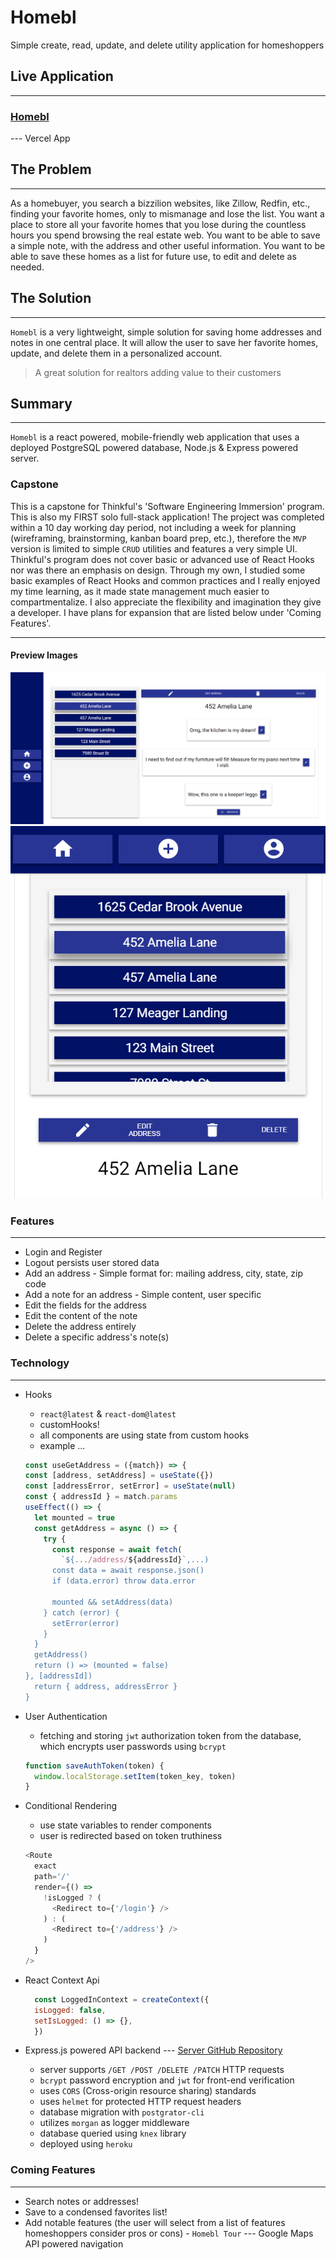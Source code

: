 # Homebl

Simple create, read, update, and delete utility application for homeshoppers

## Live Application

---

### [Homebl](https://homebl.vercel.app/)

--- Vercel App

## The Problem

---

As a homebuyer, you search a bizzilion websites, like Zillow, Redfin, etc., finding your favorite homes, only to mismanage and lose the list. You want a place to store all your favorite homes that you lose during the countless hours you spend browsing the real estate web. You want to be able to save a simple note, with the address and other useful information. You want to be able to save these homes as a list for future use, to edit and delete as needed.

## The Solution

---

`Homebl` is a very lightweight, simple solution for saving home addresses and notes in one central place. It will allow the user to save her favorite homes, update, and delete them in a personalized account.

> A great solution for realtors adding value to their customers

## Summary

---

`Homebl` is a react powered, mobile-friendly web application that uses a deployed PostgreSQL powered database, Node.js & Express powered server.

### Capstone

This is a capstone for Thinkful's 'Software Engineering Immersion' program. This is also my FIRST solo full-stack application! The project was completed within a 10 day working day period, not including a week for planning (wireframing, brainstorming, kanban board prep, etc.), therefore the `MVP` version is limited to simple `CRUD` utilities and features a very simple UI. Thinkful's program does not cover basic or advanced use of React Hooks nor was there an emphasis on design. Through my own, I studied some basic examples of React Hooks and common practices and I really enjoyed my time learning, as it made state management much easier to compartmentalize. I also appreciate the flexibility and imagination they give a developer. I have plans for expansion that are listed below under 'Coming Features'.

---

#### Preview Images

![Homebl](./public/images/front-homebl.png)
![Homebl Mobile](./public/images/mobile-homebl.png)

### Features

---

- Login and Register
- Logout persists user stored data
- Add an address - Simple format for: mailing address, city, state, zip code
- Add a note for an address - Simple content, user specific
- Edit the fields for the address
- Edit the content of the note
- Delete the address entirely
- Delete a specific address's note(s)

### Technology

---

- Hooks
  - `react@latest` & `react-dom@latest`
  - customHooks!
  - all components are using state from custom hooks
  - example ...

  ```javascript
  const useGetAddress = ({match}) => {
  const [address, setAddress] = useState({})
  const [addressError, setError] = useState(null)
  const { addressId } = match.params
  useEffect(() => {
    let mounted = true
    const getAddress = async () => {
      try {
        const response = await fetch(
          `${.../address/${addressId}`,...)
        const data = await response.json()
        if (data.error) throw data.error

        mounted && setAddress(data)
      } catch (error) {
        setError(error)
      }
    }
    getAddress()
    return () => (mounted = false)
  }, [addressId])
    return { address, addressError }
  }

- User Authentication
  - fetching and storing `jwt` authorization token from the database, which encrypts user passwords using `bcrypt`

  ```javascript
  function saveAuthToken(token) {
    window.localStorage.setItem(token_key, token)
  }

- Conditional Rendering
  - use state variables to render components
  - user is redirected based on token truthiness

  ```javascript
  <Route
    exact
    path='/'
    render={() =>
      !isLogged ? (
        <Redirect to={'/login'} />
      ) : (
        <Redirect to={'/address'} />
      )
    }
  />

- React Context Api

  ```javascript
    const LoggedInContext = createContext({
    isLogged: false,
    setIsLogged: () => {},
    })

- Express.js powered API backend --- [Server GitHub Repository](https://github.com/themlp101/homebl-server)
  - server supports `/GET /POST /DELETE /PATCH` HTTP requests
  - `bcrypt` password encryption and `jwt` for front-end verification
  - uses `CORS` (Cross-origin resource sharing) standards
  - uses `helmet` for protected HTTP request headers
  - database migration with `postgrator-cli`
  - utilizes `morgan` as logger middleware
  - database queried using `knex` library
  - deployed using `heroku`

### Coming Features

---

- Search notes or addresses!
- Save to a condensed favorites list!
- Add notable features (the user will select from a list of features homeshoppers consider pros or cons) - `Homebl Tour` --- Google Maps API powered navigation
